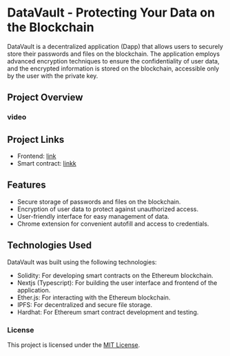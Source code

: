 # DataVault - Protecting Your Data on the Blockchain

DataVault is a decentralized application (Dapp) that allows users to securely store their passwords and files on the blockchain. The application employs advanced encryption techniques to ensure the confidentiality of user data, and the encrypted information is stored on the blockchain, accessible only by the user with the private key.

## Project Overview

### video

## Project Links

- Frontend: [link]()
- Smart contract: [linkk]()


## Features

- Secure storage of passwords and files on the blockchain.
- Encryption of user data to protect against unauthorized access.
- User-friendly interface for easy management of data.
- Chrome extension for convenient autofill and access to credentials.

## Technologies Used

DataVault was built using the following technologies:

- Solidity: For developing smart contracts on the Ethereum blockchain.
- Nextjs (Typescript): For building the user interface and frontend of the application.
- Ether.js: For interacting with the Ethereum blockchain.
- IPFS: For decentralized and secure file storage.
- Hardhat: For Ethereum smart contract development and testing.



### License

This project is licensed under the [MIT License](LICENSE).

